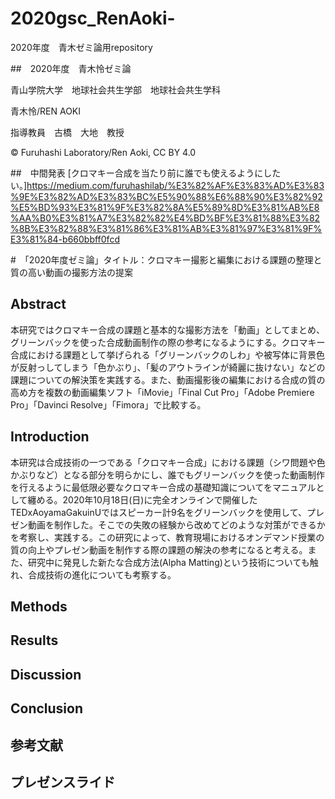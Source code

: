 # 2020gsc_RenAoki-
2020年度　青木ゼミ論用repository

##　2020年度　青木怜ゼミ論

青山学院大学　地球社会共生学部　地球社会共生学科

青木怜/REN AOKI

指導教員　古橋　大地　教授

© Furuhashi Laboratory/Ren Aoki, CC BY 4.0

##　中間発表
[クロマキー合成を当たり前に誰でも使えるようにしたい。]https://medium.com/furuhashilab/%E3%82%AF%E3%83%AD%E3%83%9E%E3%82%AD%E3%83%BC%E5%90%88%E6%88%90%E3%82%92%E5%BD%93%E3%81%9F%E3%82%8A%E5%89%8D%E3%81%AB%E8%AA%B0%E3%81%A7%E3%82%82%E4%BD%BF%E3%81%88%E3%82%8B%E3%82%88%E3%81%86%E3%81%AB%E3%81%97%E3%81%9F%E3%81%84-b660bbff0fcd

#　「2020年度ゼミ論」タイトル：クロマキー撮影と編集における課題の整理と質の高い動画の撮影方法の提案


## Abstract
本研究ではクロマキー合成の課題と基本的な撮影方法を「動画」としてまとめ、グリーンバックを使った合成動画制作の際の参考になるようにする。クロマキー合成における課題として挙げられる「グリーンバックのしわ」や被写体に背景色が反射っしてしまう「色かぶり」、「髪のアウトラインが綺麗に抜けない」などの課題についての解決策を実践する。また、動画撮影後の編集における合成の質の高め方を複数の動画編集ソフト「iMovie」「Final Cut Pro」「Adobe Premiere Pro」「Davinci Resolve」「Fimora」で比較する。

## Introduction
本研究は合成技術の一つである「クロマキー合成」における課題（シワ問題や色かぶりなど）となる部分を明らかにし、誰でもグリーンバックを使った動画制作を行えるように最低限必要なクロマキー合成の基礎知識についてをマニュアルとして纏める。2020年10月18日(日)に完全オンラインで開催したTEDxAoyamaGakuinUではスピーカー計9名をグリーンバックを使用して、プレゼン動画を制作した。そこでの失敗の経験から改めてどのような対策ができるかを考察し、実践する。この研究によって、教育現場におけるオンデマンド授業の質の向上やプレゼン動画を制作する際の課題の解決の参考になると考える。また、研究中に発見した新たな合成方法(Alpha Matting)という技術についても触れ、合成技術の進化についても考察する。

## Methods

## Results

## Discussion

## Conclusion

## 参考文献

## プレゼンスライド
